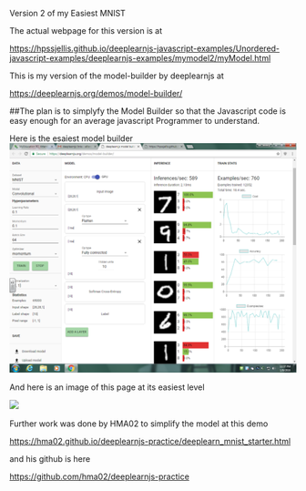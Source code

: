 

Version 2 of my Easiest MNIST

The actual webpage for this version is at 

https://hpssjellis.github.io/deeplearnjs-javascript-examples/Unordered-javascript-examples/deeplearnjs-examples/mymodel2/myModel.html

This is my version of the model-builder by deeplearnjs at

https://deeplearnjs.org/demos/model-builder/


##The plan is to simplyfy the Model Builder so that the Javascript code is easy enough for an average javascript Programmer to understand.


Here is the esaiest model builder
![](model-builderMNIST.png)

And here is an image of this page at its easiest level

![](mnist_images.png)











Further work was done by HMA02 to simplify the model at this demo

https://hma02.github.io/deeplearnjs-practice/deeplearn_mnist_starter.html


and his github is here

https://github.com/hma02/deeplearnjs-practice




